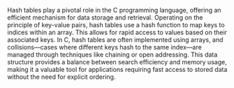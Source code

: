 Hash tables play a pivotal role in the C programming language, offering an efficient mechanism for data storage and retrieval. Operating on the principle of key-value pairs, hash tables use a hash function to map keys to indices within an array. This allows for rapid access to values based on their associated keys. In C, hash tables are often implemented using arrays, and collisions—cases where different keys hash to the same index—are managed through techniques like chaining or open addressing. This data structure provides a balance between search efficiency and memory usage, making it a valuable tool for applications requiring fast access to stored data without the need for explicit ordering.
